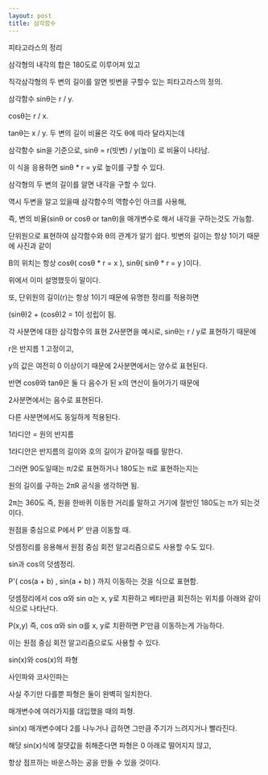 ```yaml
---
layout: post
title: 삼각함수
---
```




피타고라스의 정리


삼각형의 내각의 합은 180도로 이루어져 있고



직각삼각형의 두 변의 길이를 알면 빗변을 구할수 있는 피타고라스의 정의.


















삼각함수 sinθ는 r / y. 

cosθ는 r / x.



tanθ는 x / y.
두 변의 길이 비율은 각도 θ에 따라 달라지는데



삼각함수 sin을 기준으로, sinθ = r(빗변) / y(높이) 로 비율이 나타남.



이 식을 응용하면 sinθ * r = y로 높이를 구할 수 있다. 
















삼각형의 두 변의 길이를 알면 내각을 구할 수 있다.


역시 두변을 알고 있을때 삼각함수의 역함수인 아크를 사용해,



즉, 변의 비율(sinθ or cosθ or tanθ)을 매개변수로 해서 내각을 구하는것도 가능함.
















단위원으로 표현하여 삼각함수와 θ의 관계가 알기 쉽다. 
빗변의 길이는 항상 1이기 때문에 사진과 같이



B의 위치는 항상 cosθ( cosθ * r = x ), sinθ( sinθ * r = y )이다.



위에서 이미 설명했듯이 말이다.



또, 단위원의 길이(r)는 항상 1이기 때문에 유명한 정리를 적용하면



(sinθ)2 + (cosθ)2 = 1이 성립이 됨.












각 사분면에 대한 삼각함수의 표현
2사분면을 예시로, sinθ는 r / y로 표현하기 때문에



r은 반지름 1 고정이고,



y의 값은 여전히 0 이상이기 때문에 2사분면에서는 양수로 표현된다.  



반면 cosθ와 tanθ은 둘 다 음수가 된 x의 연산이 들어가기 때문에



2사분면에서는 음수로 표현된다.



다른 사분면에서도 동일하게 적용된다.












1라디안 = 원의 반지름


1라디안은 반지름의 길이와 호의 길이가 같아질 때를 말한다.












그러면 90도일때는 π/2로 표현하거나 180도는 π로 표현하는지는



원의 길이를 구하는 2πR 공식을 생각하면 됨.



2π는 360도 즉, 원을 한바퀴 이동한 거리를 말하고 거기에 절반인 180도는 π가 되는것이다.














원점을 중심으로 P에서 P' 만큼 이동할 때.


덧셈정리를 응용해서 원점 중심 회전 알고리즘으로도 사용할 수도 있다.




sin과 cos의 덧셈정리.



P'( cos(a + b) , sin(a + b) ) 까지 이동하는 것을 식으로 표현함.


덧셈정리에서 cos α와 sin α는 x, y로 치환하고 베타만큼 회전하는 위치를 아래와 같이 식으로 나타난다.



P(x,y) 즉, cos α와 sin α를 x, y로 치환하면 P'만큼 이동하는게 가능하다. 




이는 원점 중심 회전 알고리즘으로도 사용할 수 있다.











sin(x)와 cos(x)의 파형


사인파와 코사인파는



사실 주기만 다를뿐 파형은 둘이 완벽히 일치한다.
















매개변수에 여러가지를 대입했을 때의 파형.


sin(x) 매개변수에다 2를 나누거나 곱하면 그만큼 주기가 느려지거나 빨라진다.



해당 sin(x)식에 절댓값을 취해준다면 파형은 0 아래로 떨어지지 않고,



항상 점프하는 바운스하는 공을 만들 수 있을 것이다.


